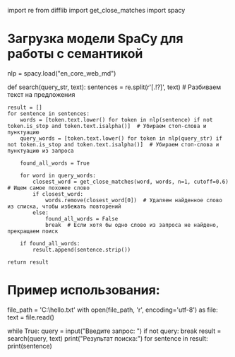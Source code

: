 import re
from difflib import get_close_matches
import spacy

# Загрузка модели SpaCy для работы с семантикой
nlp = spacy.load("en_core_web_md")

def search(query_str, text):
    sentences = re.split(r'[.!?]', text)  # Разбиваем текст на предложения
    
    result = []
    for sentence in sentences:
        words = [token.text.lower() for token in nlp(sentence) if not token.is_stop and token.text.isalpha()]  # Убираем стоп-слова и пунктуацию
        query_words = [token.text.lower() for token in nlp(query_str) if not token.is_stop and token.text.isalpha()]  # Убираем стоп-слова и пунктуацию из запроса
        
        found_all_words = True
        
        for word in query_words:
            closest_word = get_close_matches(word, words, n=1, cutoff=0.6)  # Ищем самое похожее слово
            if closest_word:
                words.remove(closest_word[0])  # Удаляем найденное слово из списка, чтобы избежать повторений
            else:
                found_all_words = False
                break  # Если хотя бы одно слово из запроса не найдено, прекращаем поиск
        
        if found_all_words:
            result.append(sentence.strip())
    
    return result

# Пример использования:
file_path = 'C:\\hello.txt'
with open(file_path, 'r', encoding='utf-8') as file:
    text = file.read()

while True:
    query = input("Введите запрос: ")
    if not query:
        break
    result = search(query, text)
    print("Результат поиска:")
    for sentence in result:
        print(sentence)
